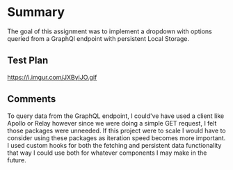 # Summary

The goal of this assignment was to implement a dropdown with options queried from a GraphQl endpoint with persistent Local Storage.

## Test Plan

https://i.imgur.com/JXByiJO.gif

## Comments

To query data from the GraphQL endpoint, I could've have used a client like Apollo or Relay however since we were doing a simple GET request, I felt those packages were unneeded. If this project were to scale I would have to consider using these packages as iteration speed becomes more important. I used custom hooks for both the fetching and persistent data functionality that way I could use both for whatever components I may make in the future. 
